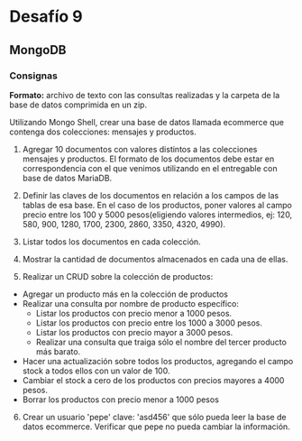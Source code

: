 # Desafío 9

## MongoDB

### Consignas

**Formato:** archivo de texto con las consultas realizadas y la carpeta de la base de datos comprimida en un zip. 

Utilizando Mongo Shell, crear una base de datos llamada ecommerce que contenga dos colecciones: mensajes y productos.

1) Agregar 10 documentos con valores distintos a las colecciones mensajes y productos. El formato de los documentos debe estar en correspondencia con el que venimos utilizando en el entregable con base de datos MariaDB. 
2) Definir las claves de los documentos en relación a los campos de las tablas de esa base. En el caso de los productos, poner valores al campo precio entre los 100 y 5000 pesos(eligiendo valores intermedios, ej: 120, 580, 900, 1280, 1700, 2300, 2860, 3350, 4320, 4990). 
3) Listar todos los documentos en cada colección.
4) Mostrar la cantidad de documentos almacenados en cada una de ellas.

5) Realizar un CRUD sobre la colección de productos:
- Agregar un producto más en la colección de productos 
- Realizar una consulta por nombre de producto específico:
  - Listar los productos con precio menor a 1000 pesos.
  - Listar los productos con precio entre los 1000 a 3000 pesos.
  - Listar los productos con precio mayor a 3000 pesos.
  - Realizar una consulta que traiga sólo el nombre del tercer producto más barato.
- Hacer una actualización sobre todos los productos, agregando el campo stock a todos ellos con un valor de 100.
- Cambiar el stock a cero de los productos con precios mayores a 4000 pesos. 
- Borrar los productos con precio menor a 1000 pesos 
  
6) Crear un usuario 'pepe' clave: 'asd456' que sólo pueda leer la base de datos ecommerce. Verificar que pepe no pueda cambiar la información.